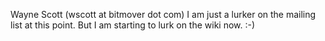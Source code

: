 Wayne Scott (wscott at bitmover dot com) I am just a lurker on the mailing list at this point. But I am starting to lurk on the wiki now. :-)  